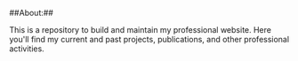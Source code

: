 ##About:##

This is a repository to build and maintain my professional website. Here you'll find my current and past projects, publications, and other professional activities.
